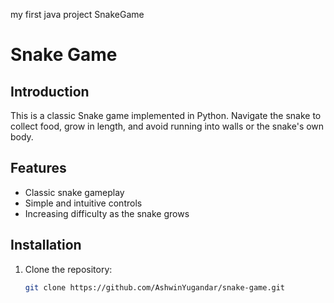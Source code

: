 my first java project SnakeGame
# Snake Game

## Introduction
This is a classic Snake game implemented in Python. Navigate the snake to collect food, grow in length, and avoid running into walls or the snake's own body.

## Features
- Classic snake gameplay
- Simple and intuitive controls
- Increasing difficulty as the snake grows

## Installation
1. Clone the repository:
   ```sh
   git clone https://github.com/AshwinYugandar/snake-game.git
  
